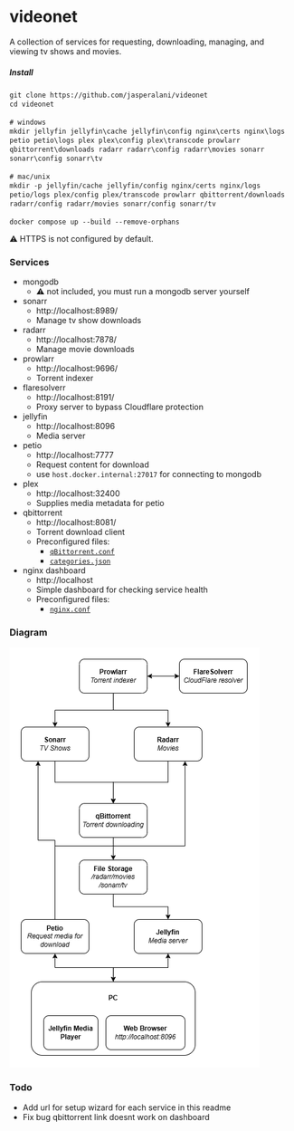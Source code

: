 # videonet

A collection of services for requesting, downloading, managing, and viewing tv shows and movies.

##### Install
```
git clone https://github.com/jasperalani/videonet
cd videonet

# windows
mkdir jellyfin jellyfin\cache jellyfin\config nginx\certs nginx\logs petio petio\logs plex plex\config plex\transcode prowlarr qbittorrent\downloads radarr radarr\config radarr\movies sonarr sonarr\config sonarr\tv

# mac/unix
mkdir -p jellyfin/cache jellyfin/config nginx/certs nginx/logs petio/logs plex/config plex/transcode prowlarr qbittorrent/downloads radarr/config radarr/movies sonarr/config sonarr/tv

docker compose up --build --remove-orphans
```

⚠️ HTTPS is not configured by default.

### Services
- mongodb
  - ⚠️ not included, you must run a mongodb server yourself
- sonarr
    - http://localhost:8989/
    - Manage tv show downloads
- radarr
    - http://localhost:7878/
    - Manage movie downloads
- prowlarr
    - http://localhost:9696/
    - Torrent indexer
- flaresolverr
    - http://localhost:8191/
    - Proxy server to bypass Cloudflare protection
- jellyfin
    - http://localhost:8096
    - Media server
- petio
    - http://localhost:7777
    - Request content for download
    - use `host.docker.internal:27017` for connecting to mongodb
- plex
    - http://localhost:32400
    - Supplies media metadata for petio
- qbittorrent
    - http://localhost:8081/
    - Torrent download client
    - Preconfigured files:
      - [`qBittorrent.conf`](qbittorrent/qBittorrent.conf)
      - [`categories.json`](qbittorrent/categories.json)
- nginx dashboard
  - http://localhost
  - Simple dashboard for checking service health
  - Preconfigured files:
    - [`nginx.conf`](nginx/nginx.conf)


### Diagram
![Services Diagram](videonet%20diagram.png "Services Diagram")

### Todo
- Add url for setup wizard for each service in this readme
- Fix bug qbittorrent link doesnt work on dashboard